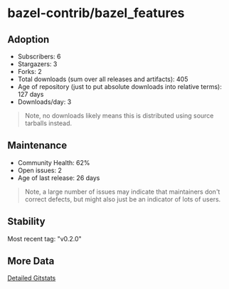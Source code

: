 # bazel-contrib/bazel_features

## Adoption

- Subscribers: 6
- Stargazers: 3
- Forks: 2
- Total downloads (sum over all releases and artifacts): 405
- Age of repository (just to put absolute downloads into relative terms): 127 days
- Downloads/day: 3

> Note, no downloads likely means this is distributed using source tarballs instead.

## Maintenance

- Community Health: 62%
- Open issues: 2
- Age of last release: 26 days

> Note, a large number of issues may indicate that maintainers don't correct defects, but might also
> just be an indicator of lots of users.

## Stability

Most recent tag: "v0.2.0"

## More Data

[Detailed Gitstats](/bazel-catalog/gitstats/bazel-contrib/bazel_features)

